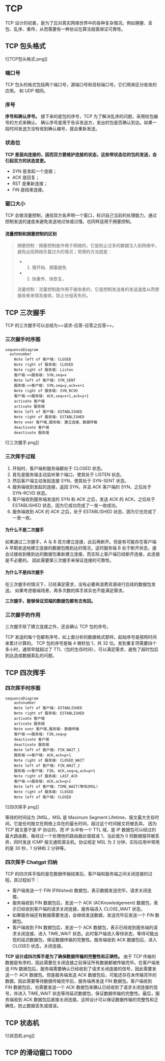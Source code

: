 # TCP

TCP 设计的初衷，是为了应对真实网络世界中的各种复杂情况。例如拥塞、丢包、乱序、重传，从而需要有一种协议在算法层面保证可靠性。

## TCP 包头格式

![[TCP包头格式.png]]

### 端口号

TCP 包头的格式包括两个端口号，源端口号和目标端口号。它们用来区分收发的应用。
和 UDP 相同。

### 序号

**序号和确认序号。**
接下来的是包的序号，TCP 为了解决乱序的问题，采用给包编号的方式来确认。
确认序号是用于告诉发送方，发出的包是否确认到达。如果一段时间发送方没有收到确认编号，就会重新发送。

### 状态位

**TCP 是面向连接的，因而双方要维护连接的状态，这些带状态位的包的发送，会引起双方的状态变更。**
* SYN 是发起一个连接；
* ACK 是回复；
* RST 是重新连接；
* FIN 是结束连接。

### 窗口大小
 
 TCP 会做流量控制，通信双方各声明一个窗口，标识自己当前的处理能力，通过控制发送的速度来避免发送地过快或过慢。也同样适用于拥塞控制。

#### 流量控制和拥塞控制的区别

>拥塞控制：拥塞控制是作用于网络的，它是防止过多的数据注入到网络中，避免出现网络负载过大的情况；常用的方法就是：
>* 1. 慢开始、拥塞避免
>* 2. 快重传、快恢复。
> 
> 流量控制：流量控制是作用于接收者的，它是控制发送者的发送速度从而使接收者来得及接收，防止分组丢失的。

## TCP 三次握手

TCP 的三次握手可以总结为==请求-应答-应答之应答==。

### 三次握手时序图

```mermaid
sequenceDiagram
  autonumber
	Note left of 客户端: CLOSED
	Note right of 服务端: CLOSED
	Note right of 服务端: Listen
	客户端->>服务端: SYN,seq=x
	Note left of 客户端: SYN_SENT
	服务端->>客户端: SYN,seq=y,ack=x+1
	Note right of 服务端: SYN_RCVD
	客户端->>服务端: ACK,seq=x+1,ack=y+1
	activate 客户端
	activate 服务端
	Note left of 客户端: ESTABLISHED
	Note right of 服务端: ESTABLISHED
	Note over 客户端,服务端: 建立连接，数据传输
	deactivate 客户端
	deactivate 服务端
```

![[三次握手.png]]

### 三次挥手过程

1. 开始时，客户端和服务端都处于 CLOSED 状态。
2. 首先是服务端主动监听某个端口，使其处于 LISTEN 状态。
3. 然后客户端主动发起连接 SYN，使其处于 SYN-SENT 状态。
4. 服务端收到发起的连接，返回 SYN，并且 ACK 客户端的 SYN，之后处于 SYN-RCVD 状态。
5. 客户端收到服务端发送的 SYN 和 ACK 之后，发送 ACK 的 ACK，之后处于 ESTABLISHED 状态，因为它成功完成了一发一收成功。
6. 服务端收到 ACK 的 ACK 之后，处于 ESTABLISHED 状态，因为它也完成了一发一收。

#### 为什么不是二次握手

如果通过二次握手，A 与 B 双方建立连接，此后再断开。但是有可能存在客户端 A 早期发送地建立连接的数据包晚到达的情况，这时服务端 B 处于断开状态，通会过接收到晚到达的数据包重新建立连接，而实际上客户端已经断开连接，此连接是不必要的。
因此需要第三次握手来保证连接的可靠性。

#### 为什么不是四次握手

在三次握手的情况下，已经满足需求，没有必要再浪费资源进行后续的数据包发送。
如果考虑极端场景，再多次数的挥手其实也不能满足需求。

**三次握手，能够保证双端的数据包都有去有回。**

### 三次握手的作用

三次握手除了建立连接之外，还会确认 TCP 包的序号。

TCP 发送的每个包都有序号，如上面分析的数据格式那样。起始序号是按照时间来累计计算的。
TCP 包的序号是每 4 微秒加 1，共 32 位。发到重复项需要四个多小时，通常早就超过了 TTL（包的生存时间），可以满足需求，避免了超时包后到达造成数据紊乱的问题。

## TCP 四次挥手

### 四次挥手时序图

```mermaid
sequenceDiagram
	autonumber
	Note left of 客户端: ESTABLISHED
	Note right of 服务端: ESTABLISHED
	activate 客户端
	activate 服务端
	Note over 客户端,服务端: 数据传输
	客户端->>服务端: FIN,seq=p
	deactivate 客户端
	deactivate 服务端
	Note left of 客户端: FIN_WAIT_1
	服务端->>客户端: ACK,ack=p+1
	Note right of 服务端: CLOSED_WAIT
	Note left of 客户端: FIN_WAIT_2
	服务端->>客户端: FIN, ACK,seq=q,ack=p+1
	Note right of 服务端: LAST_ACK
	客户端->>服务端: ACK,ack=q+1
	Note left of 客户端: TIME_WAIT(等待2MSL)
	Note right of 服务端: CLOSED
	Note left of 客户端: CLOSED
```

![[四次挥手.png]]

等待的时间设为 2MSL，MSL 是 Maximum Segment Lifetime，报文最大生存时间，它是任何报文在网络上存在的最长时间，超过这个时间报文将被丢弃。
因为 TCP 报文基于是 IP 协议的，而 IP 头中有一个 TTL 域，是 IP 数据包可以经过的最大路由数，每经过一个处理他的路由器此值就减 1，当此值为 0 则数据报将被丢弃，同时发送 ICMP 报文通知源主机。协议规定 MSL 为 2 分钟，实际应用中常用的是 30 秒，1 分钟和 2 分钟等。

### 四次挥手 Chatgpt 归纳

TCP 的四次挥手指的是在数据传输结束后，客户端和服务端之间关闭连接的过程。其过程如下：
* 客户端发送一个 FIN (FINished) 数据包，表示数据发送完毕，请求关闭连接。
* 服务端收到 FIN 数据包后，发送一个 ACK (ACKnowledgement) 数据包，表示已经收到客户端的请求关闭连接，服务端进入 CLOSE_WAIT 状态。
* 如果服务端还有数据需要发送，会继续发送数据，发送完毕后发送一个 FIN 数据包。
* 客户端收到 FIN 数据包后，发送一个 ACK 数据包，表示已经收到服务端的请求关闭连接，进入 TIME_WAIT 状态。此时客户端进入等待状态，等待可能出现的延迟数据包，保证数据传输的完整性。服务端收到 ACK 数据包后，进入 CLOSED 状态，关闭连接。

**TCP 设计成四次挥手是为了确保数据传输的完整性和正确性。**
由于 TCP 传输的数据是有序的，因此需要在关闭连接之前保证所有数据都被传输完毕。在客户端发送 FIN 数据包后，服务端需要确认已经收到了请求关闭连接的信号，因此需要发送一个 ACK 数据包。但是服务端发送 ACK 数据包后，可能还存在未传输完毕的数据，因此需要等待数据传输完毕后，服务端再发送 FIN 数据包。客户端收到 FIN 数据包后，也需要发送一个 ACK 数据包来确认已经收到了请求关闭连接的信号，并进入 TIME_WAIT 状态等待延迟数据包，保证数据传输的完整性。最后，服务端收到 ACK 数据包后直接关闭连接。这样设计可以保证数据传输的完整性和正确性，防止数据丢失或错误。

## TCP 状态机

![[状态机.png]]

## TCP 的滑动窗口 TODO